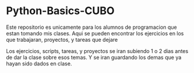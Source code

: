 # Python-Basics-CUBO
Este repositorio es unicamente para los alumnos de programacion que estan tomando mis clases. 
Aqui se pueden encontrar los ejercicios en los que trabajaran, proyectos, y tareas que dejare

Los ejercicios, scripts, tareas, y proyectos se iran subiendo 1 o 2 dias antes de dar la clase sobre esos temas.
Y se iran guardando los demas que ya hayan sido dados en clase.
